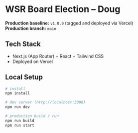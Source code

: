 # WSR Board Election – Doug

**Production baseline:** `v1.0.0` (tagged and deployed via Vercel)  
**Production branch:** `main`

## Tech Stack
- Next.js (App Router) + React + Tailwind CSS
- Deployed on Vercel

## Local Setup
```bash
# install
npm install

# dev server (http://localhost:3000)
npm run dev

# production build / run
npm run build
npm run start
